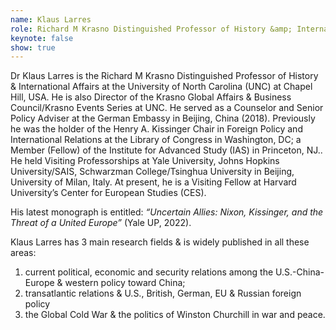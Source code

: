 ```yaml
---
name: Klaus Larres
role: Richard M Krasno Distinguished Professor of History &amp; International Affairs at the University of North Carolina (UNC)
keynote: false
show: true
---
```


Dr Klaus Larres is the Richard M Krasno Distinguished Professor of History &amp; International Affairs at the University of North Carolina (UNC) at Chapel Hill, USA.  He is also Director of the Krasno Global Affairs &amp; Business Council/Krasno Events Series at UNC.
He served as a Counselor and Senior Policy Adviser at the German Embassy in Beijing, China (2018).
Previously he was the holder of the Henry A. Kissinger Chair in Foreign Policy and International Relations at the Library of Congress in Washington, DC;  a Member (Fellow) of the Institute for Advanced Study (IAS) in Princeton, NJ.. He held Visiting Professorships at Yale University, Johns Hopkins University/SAIS, Schwarzman College/Tsinghua University in Beijing, University of Milan, Italy. At present, he is a Visiting Fellow at Harvard University’s Center for European Studies (CES).

His latest monograph is entitled: _“Uncertain Allies: Nixon, Kissinger, and the Threat of a United Europe”_ (Yale UP, 2022).

Klaus Larres has 3 main research fields &amp; is widely published in all these areas:
1. current political, economic and security relations among the U.S.-China-Europe &amp; western policy toward China;
2. transatlantic relations &amp; U.S., British, German, EU &amp; Russian foreign policy
3. the Global Cold War &amp; the politics of Winston Churchill in war and peace.